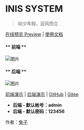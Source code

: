 # INIS SYSTEM

> 如少年般，迎风而立

[在线预览 Preview](https://inis.cn) | [使用文档](https://docs.inis.cc)

<!-- tabs:start -->

#### ** 前端 **

![图片](https://docs.inis.cc/assets/img/index/1-1.png)

#### ** 后端 **

![图片](https://docs.inis.cc/assets/img/api/1-1.png)

<!-- tabs:end -->

[前端演示](https://inis.cn) | [后端演示](https://test.inis.cn) | [GitHub](https://github.com/inis-cloud) | [Gitee](https://gitee.com/inis-cloud)

- **后端 - 默认帐号：admin**
- **后端 - 默认密码：123456**

<div class="row right markdown-section"><span>作者：<a href="https://racns.com">兔子</a></span></div>